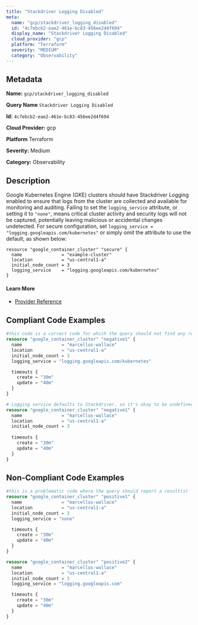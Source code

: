 ```yaml
---
title: "Stackdriver Logging Disabled"
meta:
  name: "gcp/stackdriver_logging_disabled"
  id: "4c7ebcb2-eae2-461e-bc83-456ee2d4f694"
  display_name: "Stackdriver Logging Disabled"
  cloud_provider: "gcp"
  platform: "Terraform"
  severity: "MEDIUM"
  category: "Observability"
---
```

## Metadata

**Name:** `gcp/stackdriver_logging_disabled`

**Query Name** `Stackdriver Logging Disabled`

**Id:** `4c7ebcb2-eae2-461e-bc83-456ee2d4f694`

**Cloud Provider:** gcp

**Platform** Terraform

**Severity:** Medium

**Category:** Observability

## Description
Google Kubernetes Engine (GKE) clusters should have Stackdriver Logging enabled to ensure that logs from the cluster are collected and available for monitoring and auditing. Failing to set the `logging_service` attribute, or setting it to `"none"`, means critical cluster activity and security logs will not be captured, potentially leaving malicious or accidental changes undetected. For secure configuration, set `logging_service = "logging.googleapis.com/kubernetes"` or simply omit the attribute to use the default, as shown below:

```
resource "google_container_cluster" "secure" {
  name               = "example-cluster"
  location           = "us-central1-a"
  initial_node_count = 3
  logging_service    = "logging.googleapis.com/kubernetes"
}
```

#### Learn More

 - [Provider Reference](https://registry.terraform.io/providers/hashicorp/google/latest/docs/resources/container_cluster#logging_service)


## Compliant Code Examples
```terraform
#this code is a correct code for which the query should not find any result
resource "google_container_cluster" "negative1" {
  name               = "marcellus-wallace"
  location           = "us-central1-a"
  initial_node_count = 3
  logging_service = "logging.googleapis.com/kubernetes"

  timeouts {
    create = "30m"
    update = "40m"
  }
}

# Logging service defaults to Stackdriver, so it's okay to be undefined
resource "google_container_cluster" "negative1" {
  name               = "marcellus-wallace"
  location           = "us-central1-a"
  initial_node_count = 3
  
  timeouts {
    create = "30m"
    update = "40m"
  }
}
```
## Non-Compliant Code Examples
```terraform
#this is a problematic code where the query should report a result(s)
resource "google_container_cluster" "positive1" {
  name               = "marcellus-wallace"
  location           = "us-central1-a"
  initial_node_count = 3
  logging_service = "none"

  timeouts {
    create = "30m"
    update = "40m"
  }
}

resource "google_container_cluster" "positive2" {
  name               = "marcellus-wallace"
  location           = "us-central1-a"
  initial_node_count = 3
  logging_service = "logging.googleapis.com"

  timeouts {
    create = "30m"
    update = "40m"
  }
}
```